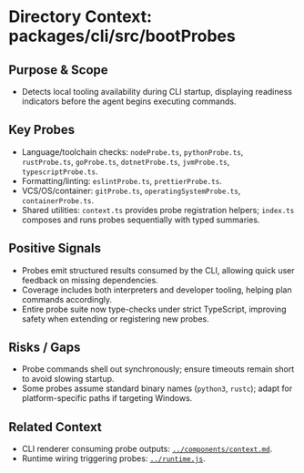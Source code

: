# Directory Context: packages/cli/src/bootProbes

## Purpose & Scope

- Detects local tooling availability during CLI startup, displaying readiness indicators before the agent begins executing commands.

## Key Probes

- Language/toolchain checks: `nodeProbe.ts`, `pythonProbe.ts`, `rustProbe.ts`, `goProbe.ts`, `dotnetProbe.ts`, `jvmProbe.ts`, `typescriptProbe.ts`.
- Formatting/linting: `eslintProbe.ts`, `prettierProbe.ts`.
- VCS/OS/container: `gitProbe.ts`, `operatingSystemProbe.ts`, `containerProbe.ts`.
- Shared utilities: `context.ts` provides probe registration helpers; `index.ts` composes and runs probes sequentially with typed summaries.

## Positive Signals

- Probes emit structured results consumed by the CLI, allowing quick user feedback on missing dependencies.
- Coverage includes both interpreters and developer tooling, helping plan commands accordingly.
- Entire probe suite now type-checks under strict TypeScript, improving safety when extending or registering new probes.

## Risks / Gaps

- Probe commands shell out synchronously; ensure timeouts remain short to avoid slowing startup.
- Some probes assume standard binary names (`python3`, `rustc`); adapt for platform-specific paths if targeting Windows.

## Related Context

- CLI renderer consuming probe outputs: [`../components/context.md`](../components/context.md).
- Runtime wiring triggering probes: [`../runtime.js`](../runtime.js).
